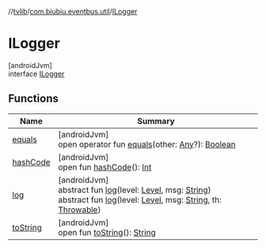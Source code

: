 //[tvlib](../../../index.md)/[com.biubiu.eventbus.util](../index.md)/[ILogger](index.md)

# ILogger

[androidJvm]\
interface [ILogger](index.md)

## Functions

| Name | Summary |
|---|---|
| [equals](../../org.mjdev.tvlib.webscrapper.select/-element-not-found-exception/index.md#585090901%2FFunctions%2F-1596939238) | [androidJvm]<br>open operator fun [equals](../../org.mjdev.tvlib.webscrapper.select/-element-not-found-exception/index.md#585090901%2FFunctions%2F-1596939238)(other: [Any](https://kotlinlang.org/api/latest/jvm/stdlib/kotlin/-any/index.html)?): [Boolean](https://kotlinlang.org/api/latest/jvm/stdlib/kotlin/-boolean/index.html) |
| [hashCode](../../org.mjdev.tvlib.webscrapper.select/-element-not-found-exception/index.md#1794629105%2FFunctions%2F-1596939238) | [androidJvm]<br>open fun [hashCode](../../org.mjdev.tvlib.webscrapper.select/-element-not-found-exception/index.md#1794629105%2FFunctions%2F-1596939238)(): [Int](https://kotlinlang.org/api/latest/jvm/stdlib/kotlin/-int/index.html) |
| [log](log.md) | [androidJvm]<br>abstract fun [log](log.md)(level: [Level](https://developer.android.com/reference/kotlin/java/util/logging/Level.html), msg: [String](https://kotlinlang.org/api/latest/jvm/stdlib/kotlin/-string/index.html))<br>abstract fun [log](log.md)(level: [Level](https://developer.android.com/reference/kotlin/java/util/logging/Level.html), msg: [String](https://kotlinlang.org/api/latest/jvm/stdlib/kotlin/-string/index.html), th: [Throwable](https://kotlinlang.org/api/latest/jvm/stdlib/kotlin/-throwable/index.html)) |
| [toString](../../org.mjdev.tvlib.webscrapper.select/-element-not-found-exception/index.md#1616463040%2FFunctions%2F-1596939238) | [androidJvm]<br>open fun [toString](../../org.mjdev.tvlib.webscrapper.select/-element-not-found-exception/index.md#1616463040%2FFunctions%2F-1596939238)(): [String](https://kotlinlang.org/api/latest/jvm/stdlib/kotlin/-string/index.html) |
